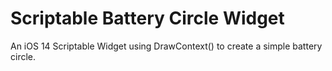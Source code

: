 # Scriptable Battery Circle Widget
An iOS 14 Scriptable Widget using DrawContext() to create a simple battery circle.
